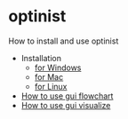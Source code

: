 # optinist
How to install and use optinist
- Installation
  - [for Windows](https://github.com/oist/optinist/blob/develop/docs/installation_for_windows.md)
  - [for Mac](https://github.com/oist/optinist/blob/develop/docs/installation_for_mac.md)
  - [for Linux](https://github.com/oist/optinist/blob/develop/docs/installation_for_linux.md)
- [How to use gui flowchart](https://github.com/oist/optinist/blob/develop/docs/gui_flowchart.md)
- [How to use gui visualize](https://github.com/oist/optinist/blob/develop/docs/gui_visualize.md)
